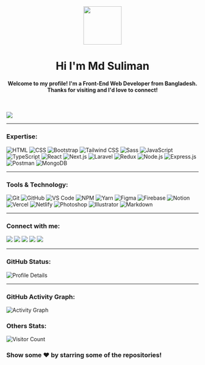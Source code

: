 <div align="center" >
  <img src="https://media.giphy.com/media/hvRJCLFzcasrR4ia7z/giphy.gif" width="100px">
</div>
<h1 align="center">Hi I'm Md Suliman</h1> 
<h4 align="center">Welcome to my profile! I'm a Front-End Web Developer from Bangladesh. Thanks for visiting and I'd love to connect!</h4>
<br>

![](https://github-widgetbox.vercel.app/api/profile?username=sulaimanbiswas&data=followers,repositories,stars,commits&theme=nautilus)

---

### Expertise:

![](https://skillicons.dev/icons?i=html "HTML")
![](https://skillicons.dev/icons?i=css "CSS")
![](https://skillicons.dev/icons?i=bootstrap "Bootstrap")
![](https://skillicons.dev/icons?i=tailwindcss "Tailwind CSS")
![](https://skillicons.dev/icons?i=sass "Sass")
![](https://skillicons.dev/icons?i=javascript "JavaScript")
![](https://skillicons.dev/icons?i=typescript "TypeScript")
![](https://skillicons.dev/icons?i=react "React")
![](https://skillicons.dev/icons?i=nextjs "Next.js")
![](https://skillicons.dev/icons?i=laravel "Laravel")
![](https://skillicons.dev/icons?i=redux "Redux")
![](https://skillicons.dev/icons?i=nodejs "Node.js")
![](https://skillicons.dev/icons?i=expressjs "Express.js")
![](https://skillicons.dev/icons?i=postman "Postman")
![](https://skillicons.dev/icons?i=mongodb "MongoDB")

---

### Tools & Technology:

![](https://skillicons.dev/icons?i=git "Git")
![](https://skillicons.dev/icons?i=github "GitHub")
![](https://skillicons.dev/icons?i=vscode "VS Code")
![](https://skillicons.dev/icons?i=npm "NPM")
![](https://skillicons.dev/icons?i=yarn "Yarn")
![](https://skillicons.dev/icons?i=figma "Figma")
![](https://skillicons.dev/icons?i=firebase "Firebase")
![](https://skillicons.dev/icons?i=notion "Notion")
![](https://skillicons.dev/icons?i=vercel "Vercel")
![](https://skillicons.dev/icons?i=netlify "Netlify")
![](https://skillicons.dev/icons?i=ps "Photoshop")
![](https://skillicons.dev/icons?i=ai "Illustrator")
![](https://skillicons.dev/icons?i=md "Markdown")

---

### Connect with me:

[![](https://img.shields.io/badge/-LinkedIn-%230077B5?style=for-the-badge&logo=linkedin&logoColor=white)](https://www.linkedin.com/in/sulaimanbiswas)
[![](https://img.shields.io/badge/X-000000?style=for-the-badge&logo=x&logoColor=white)](https://www.twitter.com/sulaimanbiswas)
[![](https://img.shields.io/badge/Facebook-1877F2?style=for-the-badge&logo=facebook&logoColor=white)](https://www.facebook.com/sulaimanbiswasbd)
[![](https://img.shields.io/badge/Instagram-E4405F?style=for-the-badge&logo=instagram&logoColor=white)](https://www.instagram.com/sulaimanbiswas)
[![](https://img.shields.io/badge/YouTube-FF0000?style=for-the-badge&logo=youtube&logoColor=white)](https://www.youtube.com/@sulaimanbiswas)

---

### GitHub Status:

![](http://github-profile-summary-cards.vercel.app/api/cards/profile-details?username=sulaimanbiswas&theme=blue_green "Profile Details")

---

### GitHub Activity Graph:

![](https://github-readme-activity-graph.vercel.app/graph?username=sulaimanbiswas&bg_color=070e07&color=00fa11&line=0ed4d8&point=fffafa&area=true&hide_border=true "Activity Graph")

<!-- ---

### GitHub Contribution Graph (Snake):

![snake gif](https://github.com/sulaimanbiswas/sulaimanbiswas/blob/output/github-contribution-grid-snake-dark.svg) -->

### Others Stats:

![](https://visitcount.itsvg.in/api?id=sulaimanbiswas&icon=0&color=0 "Visitor Count")

### Show some ❤️ by starring some of the repositories!
